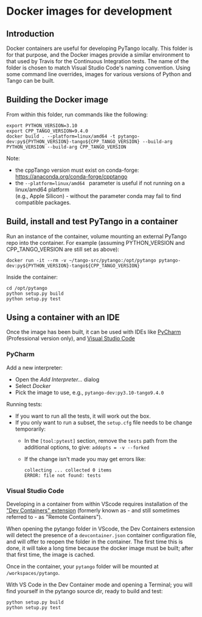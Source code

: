 # Docker images for development

## Introduction

Docker containers are useful for developing PyTango locally.  This folder is for that purpose, and
the Docker images provide a similar environment to that used by Travis for the Continuous Integration
tests.  The name of the folder is chosen to match Visual Studio Code's naming convention.
Using some command line overrides, images for various versions of Python and Tango can be built.

## Building the Docker image

From within this folder, run commands like the following:

```shell script
export PYTHON_VERSION=3.10
export CPP_TANGO_VERSION=9.4.0
docker build . --platform=linux/amd64 -t pytango-dev:py${PYTHON_VERSION}-tango${CPP_TANGO_VERSION} --build-arg PYTHON_VERSION --build-arg CPP_TANGO_VERSION
```

Note: 
- the cppTango version must exist on conda-forge:  https://anaconda.org/conda-forge/cpptango
- the `--platform=linux/amd64 ` parameter is useful if not running on a linux/amd64 platform  
  (e.g., Apple Silicon) - without the parameter conda may fail to find compatible packages.

## Build, install and test PyTango in a container

Run an instance of the container, volume mounting an external PyTango repo into the container.  For example
(assuming PYTHON_VERSION and CPP_TANGO_VERSION are still set as above):

```shell script
docker run -it --rm -v ~/tango-src/pytango:/opt/pytango pytango-dev:py${PYTHON_VERSION}-tango${CPP_TANGO_VERSION}
```

Inside the container:

```shell script
cd /opt/pytango
python setup.py build
python setup.py test
```

## Using a container with an IDE

Once the image has been built, it can be used with IDEs like
[PyCharm](https://www.jetbrains.com/help/pycharm/using-docker-as-a-remote-interpreter.html#config-docker)
(Professional version only), and
[Visual Studio Code](https://code.visualstudio.com/docs/remote/containers)

### PyCharm

Add a new interpreter:

- Open the _Add Interpreter..._ dialog
- Select _Docker_
- Pick the image to use, e.g., `pytango-dev:py3.10-tango9.4.0`

Running tests:

- If you want to run all the tests, it will work out the box.
- If you only want to run a subset, the `setup.cfg` file needs to be change temporarily:
  - In the `[tool:pytest]` section, remove the `tests` path from the additional options, to give:
     `addopts = -v --forked`
  - If the change isn't made you may get errors like:

    ```
    collecting ... collected 0 items
    ERROR: file not found: tests
    ```

### Visual Studio Code

Developing in a container from within VScode requires installation of the 
["Dev Containers" extension](https://marketplace.visualstudio.com/items?itemName=ms-vscode-remote.remote-containers)
(formerly known as - and still sometimes referred to - as "Remote Containers").

When opening the pytango folder in VScode, the Dev Containers extension will detect the presence of a `devcontainer.json` container configuration file, and will offer to reopen the folder in the container. The first time this is done, it will take a long time because the docker image must be built; after that first time, the image is cached.

Once in the container, your `pytango` folder will be mounted at `/workspaces/pytango`.

With VS Code in the Dev Container mode and opening a Terminal; you will find yourself in the pytango source dir, ready to build and test:

```shell script
python setup.py build
python setup.py test
```